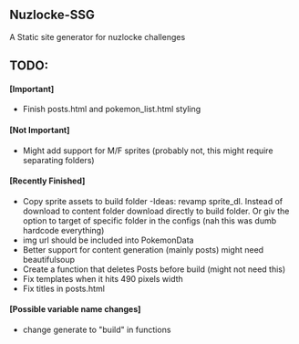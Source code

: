 ## Nuzlocke-SSG
A Static site generator for nuzlocke challenges

## TODO:
#### [Important]
- Finish posts.html and pokemon_list.html styling
#### [Not Important]
- Might add support for M/F sprites (probably not, this might require separating folders)

#### [Recently Finished]
- Copy sprite assets to build folder
    -Ideas: revamp sprite_dl. Instead of download to content folder download directly to build
    folder. Or giv the option to target of specific folder in the configs (nah this was dumb
    hardcode everything)
- img url should be included into PokemonData
- Better support for content generation (mainly posts) might need beautifulsoup
- Create a function that deletes Posts before build (might not need this)
- Fix templates when it hits 490 pixels width
- Fix titles in posts.html

#### [Possible variable name changes]
- change generate to "build" in functions

